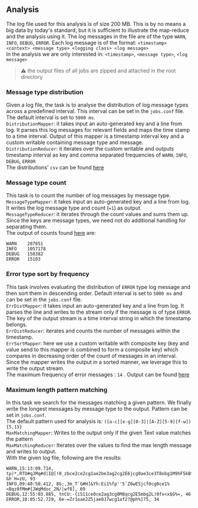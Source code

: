 ## Analysis
The log file used for this analysis is of size 200 MB. This is by no means a big data by today's standard, but it is sufficient to illustrate the map-reduce and the analysis using it.
The log messages in the file are of the type `WARN`, `INFO`, `DEBUG`, `ERROR`.
Each log message is of the format: `<timestamp> <context> <message type> <logging class> <log message>` <br />
In the analysis we are only interested in: `<timestamp>`, `<message type>`, `<log message>`

> :warning: the output files of all jobs are zipped and attached in the root directory

### Message type distribution
Given a log file, the task is to analyse the distribution of log message types across a predefined interval. This interval can be set in the `jobs.conf` file. The default interval is set to `5000 ms`.<br />
`DistributionMapper`: it takes input an auto-generated key and a line from log. It parses this log messages for relevant fields and maps the time stamp to a time interval. Output of this mapper is a timestamp interval key and a custom writable containing message type and message.<br />
`DistributionReducer`: it iterates over the custom writable and outputs timestamp interval as key and comma separated frequencies of `WARN`, `INFO`, `DEBUG`, `ERROR`<br />
The distributions' `csv` can be found [here](../aws-output/jobs_distribution)

### Message type count
This task is to count the number of log messages by message type. <br />
`MessageTypeMapper`: it takes input an auto-generated key and a line from log. It writes the log message type and count (`=1`) as output.
`MessageTypeReducer`: it iterates through the count values and sums them up. Since the keys are message types, we need not do additional handling for separating them.<br />
The output of counts found [here](../aws-output/message_types) are:
```console
WARN	287851
INFO	1057178
DEBUG	150382
ERROR	15103
```

### Error type sort by frequency
This task involves evaluating the distribution of `ERROR` type log message and then sort them in descending order. Default interval is set to `5000 ms` and can be set in the `jobs.conf` file.<br />
`ErrDistMapper`: it takes input an auto-generated key and a line from log. It parses the line and writes to the stream only if the message is of type `ERROR`. The key of the output stream is a time interval string in which the timestamp belongs.<br />
`ErrDistReducer`: iterates and counts the number of messages within the timestamp. <br />
`ErrSortMapper`: here we use a custom writable with composite key (key and value send to this mapper is combined to form a composite key) which compares in decreasing order of the count of messages in an interval. Since the mapper writes the output in a sorted manner, we leverage this to write the output stream.<br />
The maximum frequency of error messages : `14` . Output can be found [here](../aws-output/err_dist_sort)

### Maximum length pattern matching
In this task we search for the messages matching a given pattern. We finally write the longest messages by message type to the output. Pattern can be set in `jobs.conf`. <br />
The default pattern used for analysis is: `([a-c][e-g][0-3]|[A-Z][5-9][f-w]){5,15}`<br />
`MaxMatchingMapper`: Writes to the output only if the given Text value matches the pattern<br />
`MaxMatchingReducer`: Iterates over the values to find the max length message and writes to output.<br />
With the given log file, following are the results:
```console
WARN,15:13:09.714, tp)*,RTO#qJMq#d|I@[!0_zbce2ce2cg1ae2be3ag2cg2E6jcg0ae3ce3T8obg1M9hF5kBfnqt&%q's#@cwMP?&h`H=zU, 93
INFO,09:40:50.412, 8G;,3m_T`G#H]&Yh:Ei1%fp''5`Z6wE5jcf0cg0ce1%<Bqz8fMm#{JWqMdoc_2N/|wf8], 69
DEBUG,12:55:03.885, tnCU:-{iS11ce0ce2ag3cg0M8qcg2E5mbg2L)0fx<x$G%=, 46
ERROR,10:05:52.729, 6e-=Zr1oae2Z5jae0J7wcg1af2?@ph%]75, 34
```
